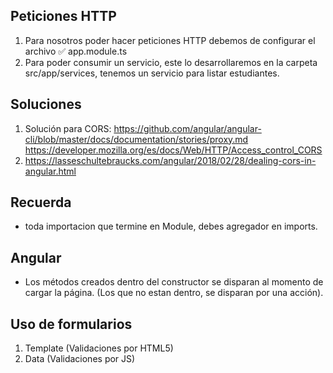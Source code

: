 ## Peticiones HTTP
1. Para nosotros poder hacer peticiones HTTP debemos de configurar el archivo ✅ app.module.ts
2. Para poder consumir un servicio, este lo desarrollaremos en la carpeta src/app/services, tenemos un servicio para listar estudiantes.


## Soluciones
1. Solución para CORS:
https://github.com/angular/angular-cli/blob/master/docs/documentation/stories/proxy.md
https://developer.mozilla.org/es/docs/Web/HTTP/Access_control_CORS
2. https://lasseschultebraucks.com/angular/2018/02/28/dealing-cors-in-angular.html

## Recuerda
- toda importacion que termine en Module, debes agregador en imports.

## Angular
- Los métodos creados dentro del constructor se disparan al momento de cargar la página. (Los que no estan dentro, se disparan por una acción).

## Uso de formularios
1. Template (Validaciones por HTML5)
2. Data (Validaciones por JS)
